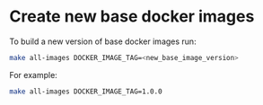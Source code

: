 Create new base docker images
=============================

To build a new version of base docker images run:

```bash
make all-images DOCKER_IMAGE_TAG=<new_base_image_version>
```

For example:

```bash
make all-images DOCKER_IMAGE_TAG=1.0.0
```
